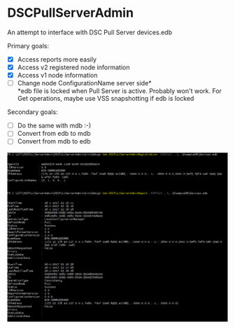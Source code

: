 # DSCPullServerAdmin
An attempt to interface with DSC Pull Server devices.edb

Primary goals:
- [x] Access reports more easily
- [x] Access v2 registered node information
- [x] Access v1 node information
- [ ] Change node ConfigurationName server side\*<br/>
\*edb file is locked when Pull Server is active. Probably won't work. For Get operations, maybe use VSS snapshotting if edb is locked

Secondary goals:
- [ ] Do the same with mdb :-)
- [ ] Convert from edb to mdb
- [ ] Convert from mdb to edb

![InitialCmdletOutput](images/initialcmdletoutput.png)